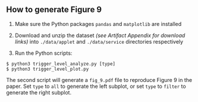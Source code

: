 ## How to generate Figure 9

1. Make sure the Python packages `pandas` and `matplotlib` are installed

2. Download and unzip the dataset *(see Artifact Appendix for download links)* into `./data/applet` and `./data/service` directories respectively

3. Run the Python scripts:

```
$ python3 trigger_level_analyze.py [type]
$ python3 trigger_level_plot.py
```
The second script will generate a `fig_9.pdf` file to reproduce Figure 9 in the paper. 
Set `type` to `all` to generate the left subplot, or set `type` to `filter` to generate the right subplot.